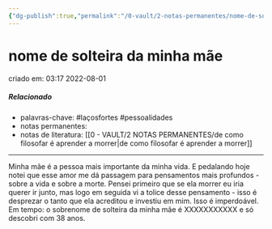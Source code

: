 ```yaml
---
{"dg-publish":true,"permalink":"/0-vault/2-notas-permanentes/nome-de-solteira-da-minha-mae/","tags":["permanente","laçosfortes","pessoalidades"],"dgHomeLink":true,"dgShowLocalGraph":true,"dgShowFileTree":true,"dgEnableSearch":true}
---
```


# nome de solteira da minha mãe
criado em: 03:17 2022-08-01

##### Relacionado
- palavras-chave: #laçosfortes #pessoalidades 
- notas permanentes: 
- notas de literatura: [[0 - VAULT/2 NOTAS PERMANENTES/de como filosofar é aprender a morrer\|de como filosofar é aprender a morrer]]

---
Minha mãe é a pessoa mais importante da minha vida. E pedalando hoje notei que esse amor me dá passagem para pensamentos mais profundos - sobre a vida e sobre a morte. Pensei primeiro que se ela morrer eu iria querer ir junto, mas logo em seguida vi a tolice desse pensamento - isso é desprezar o tanto que ela acreditou e investiu em mim. Isso é imperdoável. Em tempo: o sobrenome de solteira da minha mãe é XXXXXXXXXXX e só descobri com 38 anos.